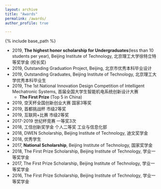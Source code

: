 ```yaml
---
layout: archive
title: "Awards"
permalink: /awards/
author_profile: true

---
```


{% include base_path %}


* 2019, **The highest honor scholarship for Undergraduates**(less than 10 students per year), Beijing Institute of Technology, 北京理工大学徐特立特等奖学金 (校长奖)
* 2019, Outstanding Graduation Project, Beijing, 北京市优秀本科毕业设计
* 2019, Outstanding Graduates, Beijing Institute of Technology, 北京理工大学优秀本科毕业生
* 2019, The 1st National Innovation Design Competition of Intelligent Mechatronic Systems, 首届全国大学生智能机电系统创新设计大赛
  * **The First Prize** (Top 5 in China)
* 2019, 空天杯全国创新创业大赛 国家3等奖
* 2019, 首都挑战杯 市级2等奖
* 2019, 互联网+比赛 市级2等奖
* 2017-2019 世纪杯竞赛 一等奖3次
* 2018, 工信创新奖学金 个人二等奖 工业与信息化部
* 2018, DWEN Scholarship, Beijing Institute of Technology, 迪文奖学金
* 2018, 优秀学生 
* 2017, **National Scholarship**, Beijing Institute of Technology, 国家奖学金
* 2018, The First Prize Scholarship, Beijing Institute of Technology, 学业一等奖学金
* 2017, The First Prize Scholarship, Beijing Institute of Technology, 学业一等奖学金
* 2016, The First Prize Scholarship, Beijing Institute of Technology, 学业一等奖学金
